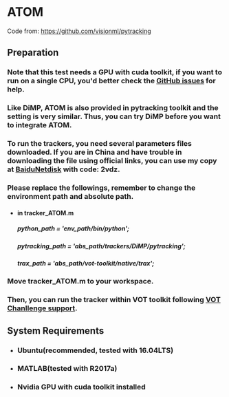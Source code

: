 # ATOM

Code from: https://github.com/visionml/pytracking

## Preparation

### Note that this test needs a GPU with cuda toolkit, if you want to run on a single CPU, you'd better check the [GitHub issues](https://github.com/visionml/pytracking/issues?q=) for help.

### Like DiMP, ATOM is also provided in pytracking toolkit and the setting is very similar. Thus, you can try DiMP before you want to integrate ATOM.

### To run the trackers, you need several parameters files downloaded. If you are in China and have trouble in downloading the file using official links, you can use my copy at [BaiduNetdisk](https://pan.baidu.com/share/init?surl=62V1MCVIls4eJufVC3QOGA) with code: 2vdz.

### Please replace the followings, remember to change the environment path and absolute path.

- #### in tracker_ATOM.m

  ##### python_path = 'env_path/bin/python';

  ##### pytracking_path = 'abs_path/trackers/DiMP/pytracking';

  ##### trax_path = 'abs_path/vot-toolkit/native/trax';

### Move tracker_ATOM.m to your workspace.

### Then, you can run the tracker within VOT toolkit following [VOT Chanllenge support](http://www.votchallenge.net/howto/).

## System Requirements

- ### Ubuntu(recommended, tested with 16.04LTS)

- ### MATLAB(tested with R2017a)

- ### Nvidia GPU with cuda toolkit installed